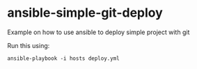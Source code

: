 ansible-simple-git-deploy
=========================

Example on how to use ansible to deploy simple project with git 

Run this using: 

```
ansible-playbook -i hosts deploy.yml 
```
